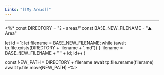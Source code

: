 ```yaml
---
Links: "[[My Areas]]"
---
```

---

<%* 
const DIRECTORY = "2 - areas/"
const BASE_NEW_FILENAME = "⛰️ Area"

let id = 1;
let filename = BASE_NEW_FILENAME;
while (await tp.file.exists(DIRECTORY + filename + ".md")) {
	filename = BASE_NEW_FILENAME + " " + id;
	id++
}

const NEW_PATH = DIRECTORY + filename
await tp.file.rename(filename) 
await tp.file.move(NEW_PATH)
-%>

